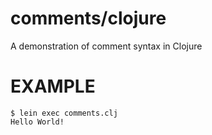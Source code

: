 # comments/clojure

A demonstration of comment syntax in Clojure

# EXAMPLE

```
$ lein exec comments.clj 
Hello World!
```
